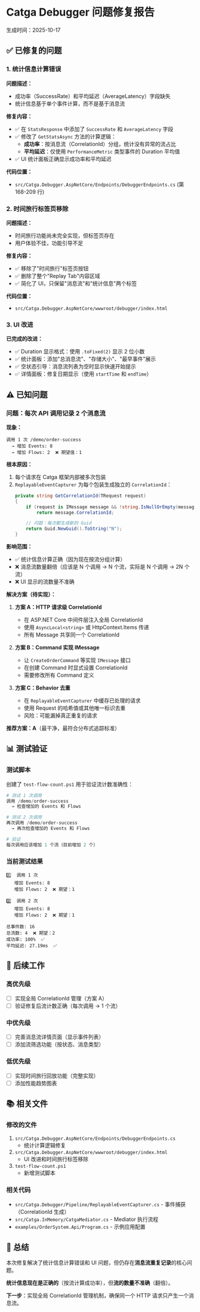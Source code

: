 # Catga Debugger 问题修复报告

生成时间：2025-10-17

## ✅ 已修复的问题

### 1. 统计信息计算错误

**问题描述：**
- 成功率（SuccessRate）和平均延迟（AverageLatency）字段缺失
- 统计信息基于单个事件计算，而不是基于消息流

**修复内容：**
- ✅ 在 `StatsResponse` 中添加了 `SuccessRate` 和 `AverageLatency` 字段
- ✅ 修改了 `GetStatsAsync` 方法的计算逻辑：
  - **成功率**：按消息流（CorrelationId）分组，统计没有异常的流占比
  - **平均延迟**：仅使用 `PerformanceMetric` 类型事件的 Duration 平均值
- ✅ UI 统计面板正确显示成功率和平均延迟

**代码位置：**
- `src/Catga.Debugger.AspNetCore/Endpoints/DebuggerEndpoints.cs` (第 168-209 行)

### 2. 时间旅行标签页移除

**问题描述：**
- 时间旅行功能尚未完全实现，但标签页存在
- 用户体验不佳，功能引导不足

**修复内容：**
- ✅ 移除了"时间旅行"标签页按钮
- ✅ 删除了整个"Replay Tab"内容区域
- ✅ 简化了 UI，只保留"消息流"和"统计信息"两个标签

**代码位置：**
- `src/Catga.Debugger.AspNetCore/wwwroot/debugger/index.html`

### 3. UI 改进

**已完成的改进：**
- ✅ Duration 显示格式：使用 `.toFixed(2)` 显示 2 位小数
- ✅ 统计面板：添加"总消息流"、"存储大小"、"最早事件"展示
- ✅ 空状态引导：消息流列表为空时显示快速开始提示
- ✅ 详情面板：修复日期显示（使用 `startTime` 和 `endTime`）

## ⚠️  已知问题

### 问题：每次 API 调用记录 2 个消息流

**现象：**
```
调用 1 次 /demo/order-success
  → 增加 Events: 8
  → 增加 Flows: 2  ❌ 期望值：1
```

**根本原因：**
1. 每个请求在 Catga 框架内部被多次包装
2. `ReplayableEventCapturer` 为每个包装生成独立的 `CorrelationId`：
   ```csharp
   private string GetCorrelationId(TRequest request)
   {
       if (request is IMessage message && !string.IsNullOrEmpty(message.CorrelationId))
           return message.CorrelationId;

       // 问题：每次都生成新的 Guid
       return Guid.NewGuid().ToString("N");
   }
   ```

**影响范围：**
- ✅ 统计信息计算正确（因为现在按流分组计算）
- ❌ 消息流数量翻倍（应该是 N 个调用 → N 个流，实际是 N 个调用 → 2N 个流）
- ❌ UI 显示的流数量不准确

**解决方案（待实现）：**
1. **方案 A：HTTP 请求级 CorrelationId**
   - 在 ASP.NET Core 中间件层注入全局 CorrelationId
   - 使用 `AsyncLocal<string>` 或 HttpContext.Items 传递
   - 所有 Message 共享同一个 CorrelationId

2. **方案 B：Command 实现 IMessage**
   - 让 `CreateOrderCommand` 等实现 `IMessage` 接口
   - 在创建 Command 时显式设置 CorrelationId
   - 需要修改所有 Command 定义

3. **方案 C：Behavior 去重**
   - 在 `ReplayableEventCapturer` 中缓存已处理的请求
   - 使用 Request 的哈希值或其他唯一标识去重
   - 风险：可能漏掉真正重复的请求

**推荐方案：A**（最干净，最符合分布式追踪标准）

## 📊 测试验证

### 测试脚本

创建了 `test-flow-count.ps1` 用于验证流计数准确性：

```powershell
# 测试 1 次调用
调用 /demo/order-success
  → 检查增加的 Events 和 Flows

# 测试 2 次调用
再次调用 /demo/order-success
  → 再次检查增加的 Events 和 Flows

# 验证
每次调用应该增加 1 个流（目前增加 2 个）
```

### 当前测试结果

```
1️⃣  调用 1 次
   增加 Events: 8
   增加 Flows: 2  ❌ 期望：1

2️⃣  调用 2 次
   增加 Events: 8
   增加 Flows: 2  ❌ 期望：1

总事件数: 16
总流数: 4  ❌ 期望：2
成功率: 100%  ✅
平均延迟: 27.19ms  ✅
```

## 📝 后续工作

### 高优先级
- [ ] 实现全局 CorrelationId 管理（方案 A）
- [ ] 验证修复后流计数正确（每次调用 → 1 个流）

### 中优先级
- [ ] 完善消息流详情页面（显示事件列表）
- [ ] 添加流筛选功能（按状态、消息类型）

### 低优先级
- [ ] 实现时间旅行回放功能（完整实现）
- [ ] 添加性能趋势图表

## 📚 相关文件

### 修改的文件
1. `src/Catga.Debugger.AspNetCore/Endpoints/DebuggerEndpoints.cs`
   - 统计计算逻辑修复
2. `src/Catga.Debugger.AspNetCore/wwwroot/debugger/index.html`
   - UI 改进和时间旅行标签移除
3. `test-flow-count.ps1`
   - 新增测试脚本

### 相关代码
- `src/Catga.Debugger/Pipeline/ReplayableEventCapturer.cs` - 事件捕获（CorrelationId 生成）
- `src/Catga.InMemory/CatgaMediator.cs` - Mediator 执行流程
- `examples/OrderSystem.Api/Program.cs` - 示例应用配置

## 🎯 总结

本次修复解决了统计信息计算错误和 UI 问题，但仍存在**消息流重复记录**的核心问题。

**统计信息现在是正确的**（按流计算成功率），但**流的数量不准确**（翻倍）。

**下一步**：实现全局 CorrelationId 管理机制，确保同一个 HTTP 请求只产生一个消息流。

